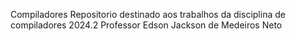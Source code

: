 Compiladores
Repositorio destinado aos trabalhos da disciplina de compiladores 2024.2
Professor Edson Jackson de Medeiros Neto
